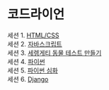 # 코드라이언
세션 1. [HTML/CSS](./htmlcss)    
세션 2. [자바스크립트](./javascript)    
세션 3. [세렝게티 동물 테스트 만들기](./serengetiAnimalTest)    
세션 4. [파이썬](./python)    
세션 5. [파이썬 심화](./pythonAdvanced)    
세션 6. [Django](./django)    

